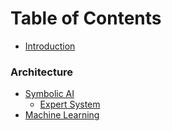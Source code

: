 # Table of Contents

* [Introduction](README.md)

### Architecture

* [Symbolic AI](symbolic/README.md)
  * [Expert System](symbolic/expertSystem.md)
* [Machine Learning](machine/README.md)